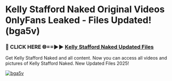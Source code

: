# Kelly Stafford Naked Original Videos 0nlyFans Leaked - Files Updated! (bga5v)

<h3>🔴 CLICK HERE 🌐==►► <a href="https://tinyurl.com/up5wt9bj" rel="nofollow">Kelly Stafford Naked Updated Files</a></h3>

Get Kelly Stafford Naked and all content. Now you can access all videos and pictures of Kelly Stafford Naked. New Updated Files 2025!

[![bga5v](https://i.imgur.com/ABiUzMV.gif)](https://tinyurl.com/up5wt9bj)
